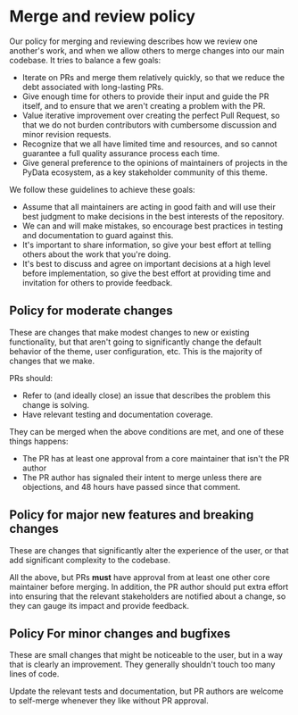 # Merge and review policy

Our policy for merging and reviewing describes how we review one another's work, and when we allow others to merge changes into our main codebase.
It tries to balance a few goals:

- Iterate on PRs and merge them relatively quickly, so that we reduce the debt associated with long-lasting PRs.
- Give enough time for others to provide their input and guide the PR itself, and to ensure that we aren't creating a problem with the PR.
- Value iterative improvement over creating the perfect Pull Request, so that we do not burden contributors with cumbersome discussion and minor revision requests.
- Recognize that we all have limited time and resources, and so cannot guarantee a full quality assurance process each time.
- Give general preference to the opinions of maintainers of projects in the PyData ecosystem, as a key stakeholder community of this theme.

We follow these guidelines to achieve these goals:

- Assume that all maintainers are acting in good faith and will use their best judgment to make decisions in the best interests of the repository.
- We can and will make mistakes, so encourage best practices in testing and documentation to guard against this.
- It's important to share information, so give your best effort at telling others about the work that you're doing.
- It's best to discuss and agree on important decisions at a high level before implementation, so give the best effort at providing time and invitation for others to provide feedback.

## Policy for moderate changes

These are changes that make modest changes to new or existing functionality, but that aren't going to significantly change the default behavior of the theme, user configuration, etc.
This is the majority of changes that we make.

PRs should:

- Refer to (and ideally close) an issue that describes the problem this change is solving.
- Have relevant testing and documentation coverage.

They can be merged when the above conditions are met, and one of these things happens:

- The PR has at least one approval from a core maintainer that isn't the PR author
- The PR author has signaled their intent to merge unless there are objections, and 48 hours have passed since that comment.

## Policy for major new features and breaking changes

These are changes that significantly alter the experience of the user, or that add significant complexity to the codebase.

All the above, but PRs **must** have approval from at least one other core maintainer before merging.
In addition, the PR author should put extra effort into ensuring that the relevant stakeholders are notified about a change, so they can gauge its impact and provide feedback.

## Policy For minor changes and bugfixes

These are small changes that might be noticeable to the user, but in a way that is clearly an improvement.
They generally shouldn't touch too many lines of code.

Update the relevant tests and documentation, but PR authors are welcome to self-merge whenever they like without PR approval.
